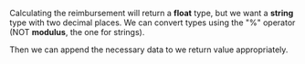 <!--title={Creating new column data}-->

<!--badges={Python:11}-->

<!-- concepts={Variables, Casting} -->

Calculating the reimbursement will return a **float** type, but we want a **string** type with two decimal places. We can convert types using the "%" operator (NOT **modulus**, the one for strings).

Then we can append the necessary data to we return value appropriately.

